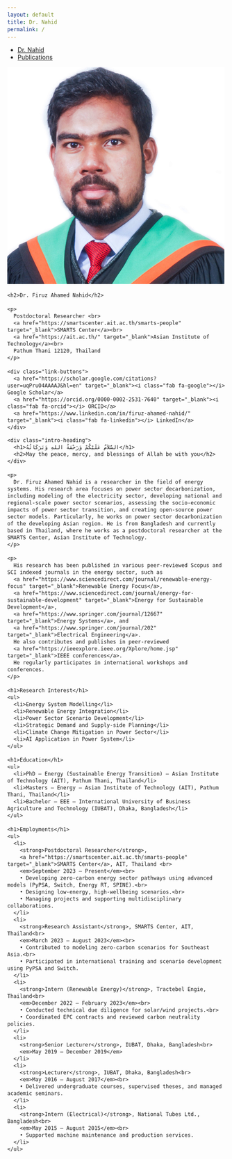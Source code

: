 ```yaml
---
layout: default
title: Dr. Nahid
permalink: /
---
```


<!-- TOP NAVIGATION -->
<nav class="top-nav">
  <ul>
    <li><a href="/">Dr. Nahid</a></li>
    <li><a href="/publications/">Publications</a></li>
  </ul>
</nav> 

<!-- TWO COLUMN CONTAINER -->
<div class="homepage-container">

  <!-- LEFT SECTION: PHOTO + BUTTONS -->
  <div class="left-panel">
    <img src="/image/Untitled design.png" alt="Dr. Nahid" class="profile-pic">
    
    <h2>Dr. Firuz Ahamed Nahid</h2>
    
    <p>
      Postdoctoral Researcher <br>
      <a href="https://smartscenter.ait.ac.th/smarts-people" target="_blank">SMARTS Center</a><br>
      <a href="https://ait.ac.th/" target="_blank">Asian Institute of Technology</a><br>
      Pathum Thani 12120, Thailand
    </p>

    <div class="link-buttons">
      <a href="https://scholar.google.com/citations?user=uqPruO4AAAAJ&hl=en" target="_blank"><i class="fab fa-google"></i> Google Scholar</a>
      <a href="https://orcid.org/0000-0002-2531-7640" target="_blank"><i class="fab fa-orcid"></i> ORCID</a>
      <a href="https://www.linkedin.com/in/firuz-ahamed-nahid/" target="_blank"><i class="fab fa-linkedin"></i> LinkedIn</a>
    </div>
  </div>

  <!-- RIGHT SECTION: BIO + CONTENT -->
  <div class="right-panel">

    <div class="intro-heading">
      <h1>السَّلاَمُ عَلَيْكُمْ وَرَحْمَةُ اللهِ وَبَرَكَاتُهُ</h1>
      <h2>May the peace, mercy, and blessings of Allah be with you</h2>
    </div>

    <p>
      Dr. Firuz Ahamed Nahid is a researcher in the field of energy systems. His research area focuses on power sector decarbonization, including modeling of the electricity sector, developing national and regional-scale power sector scenarios, assessing the socio-economic impacts of power sector transition, and creating open-source power sector models. Particularly, he works on power sector decarbonization of the developing Asian region. He is from Bangladesh and currently based in Thailand, where he works as a postdoctoral researcher at the SMARTS Center, Asian Institute of Technology.
    </p>

    <p>
      His research has been published in various peer-reviewed Scopus and SCI indexed journals in the energy sector, such as 
      <a href="https://www.sciencedirect.com/journal/renewable-energy-focus" target="_blank">Renewable Energy Focus</a>, 
      <a href="https://www.sciencedirect.com/journal/energy-for-sustainable-development" target="_blank">Energy for Sustainable Development</a>, 
      <a href="https://www.springer.com/journal/12667" target="_blank">Energy Systems</a>, and 
      <a href="https://www.springer.com/journal/202" target="_blank">Electrical Engineering</a>. 
      He also contributes and publishes in peer-reviewed 
      <a href="https://ieeexplore.ieee.org/Xplore/home.jsp" target="_blank">IEEE conferences</a>. 
      He regularly participates in international workshops and conferences.
    </p>

    <h1>Research Interest</h1>
    <ul>
      <li>Energy System Modelling</li>
      <li>Renewable Energy Integration</li>
      <li>Power Sector Scenario Development</li>
      <li>Strategic Demand and Supply-side Planning</li>
      <li>Climate Change Mitigation in Power Sector</li>
      <li>AI Application in Power System</li>
    </ul>

    <h1>Education</h1>
    <ul>
      <li>PhD – Energy (Sustainable Energy Transition) – Asian Institute of Technology (AIT), Pathum Thani, Thailand</li>
      <li>Masters – Energy – Asian Institute of Technology (AIT), Pathum Thani, Thailand</li>
      <li>Bachelor – EEE – International University of Business Agriculture and Technology (IUBAT), Dhaka, Bangladesh</li>
    </ul>

    <h1>Employments</h1>
    <ul>
      <li>
        <strong>Postdoctoral Researcher</strong>, 
        <a href="https://smartscenter.ait.ac.th/smarts-people" target="_blank">SMARTS Center</a>, AIT, Thailand <br>
        <em>September 2023 – Present</em><br>
        • Developing zero-carbon energy sector pathways using advanced models (PyPSA, Switch, Energy RT, SPINE).<br>
        • Designing low-energy, high-wellbeing scenarios.<br>
        • Managing projects and supporting multidisciplinary collaborations.
      </li>
      <li>
        <strong>Research Assistant</strong>, SMARTS Center, AIT, Thailand<br>
        <em>March 2023 – August 2023</em><br>
        • Contributed to modeling zero-carbon scenarios for Southeast Asia.<br>
        • Participated in international training and scenario development using PyPSA and Switch.
      </li>
      <li>
        <strong>Intern (Renewable Energy)</strong>, Tractebel Engie, Thailand<br>
        <em>December 2022 – February 2023</em><br>
        • Conducted technical due diligence for solar/wind projects.<br>
        • Coordinated EPC contracts and reviewed carbon neutrality policies.
      </li>
      <li>
        <strong>Senior Lecturer</strong>, IUBAT, Dhaka, Bangladesh<br>
        <em>May 2019 – December 2019</em>
      </li>
      <li>
        <strong>Lecturer</strong>, IUBAT, Dhaka, Bangladesh<br>
        <em>May 2016 – August 2017</em><br>
        • Delivered undergraduate courses, supervised theses, and managed academic seminars.
      </li>
      <li>
        <strong>Intern (Electrical)</strong>, National Tubes Ltd., Bangladesh<br>
        <em>May 2015 – August 2015</em><br>
        • Supported machine maintenance and production services.
      </li>
    </ul>

  </div> <!-- End of right-panel -->

</div> <!-- End of homepage-container -->
